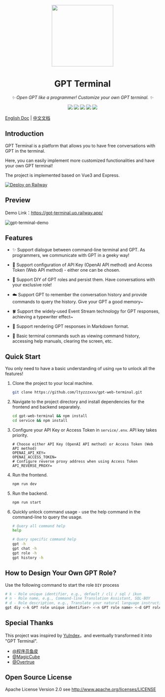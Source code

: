 <p align="center">
  <img src="https://lty-image-bed.oss-cn-shenzhen.aliyuncs.com/blog/GPT.png" width="200" height="200">
</p>
<div align="center">


# GPT Terminal

<!-- prettier-ignore-start -->
<!-- markdownlint-disable-next-line MD036 -->
_✨ Open GPT like a programmer! Customize your own GPT terminal. ✨_
<!-- prettier-ignore-end -->

<p align="center">
  <img src="https://img.shields.io/github/v/release/ltyzzzxxx/gpt-web-terminal?display_name=tag" />
  <img src="https://img.shields.io/github/stars/ltyzzzxxx/gpt-web-terminal" />
  <img src="https://img.shields.io/github/forks/ltyzzzxxx/gpt-web-terminal" />
  <img src="https://img.shields.io/github/issues/ltyzzzxxx/gpt-web-terminal" />
  <img src="https://img.shields.io/badge/license-Apache%20-yellow.svg" />
</p>


</div>

[English Doc](./README_EN.md) | [中文文档](./README_CN.md)

## Introduction

GPT Terminal is a platform that allows you to have free conversations with GPT in the terminal.

Here, you can easily implement more customized functionalities and have your own GPT terminal!

The project is implemented based on Vue3 and Express.

[![Deploy on Railway](https://railway.app/button.svg)](https://railway.app/new/template/2S2-Da)

## Preview

Demo Link：https://gpt-terminal.up.railway.app/

![gpt-terminal-demo](https://github.com/ltyzzzxxx/gpt-web-terminal/assets/73587471/dee28750-b86b-45a1-a8b2-8357b3e27a25)

## Features

- ✨ Support dialogue between command-line terminal and GPT. As programmers, we communicate with GPT in a geeky way!

- 🌟 Support configuration of API Key (OpenAI API method) and Access Token (Web API method) - either one can be chosen.

- 🌈 Support DIY of GPT roles and persist them. Have conversations with your exclusive role!

- ☁️ Support GPT to remember the conversation history and provide commands to query the history. Give your GPT a good memory~

- 🍀 Support the widely-used Event Stream technology for GPT responses, achieving a typewriter effect~

- 🌴 Support rendering GPT responses in Markdown format.

- 🍃 Basic terminal commands such as viewing command history, accessing help manuals, clearing the screen, etc.

## Quick Start

You only need to have a basic understanding of using `npm` to unlock all the features!

1.   Clone the project to your local machine.

     ```bash
     git clone https://github.com/ltyzzzxxx/gpt-web-terminal.git
     ```

2.   Navigate to the project directory and install dependencies for the frontend and backend separately.

     ```bash
     cd gpt-web-terminal && npm install
     cd service && npm install
     ```

3.   Configure your API Key or Access Token in `service/.env`. API key takes priority.

      ```
      # Choose either API Key (OpenAI API method) or Access Token (Web API method)
      OPENAI_API_KEY=
      OPENAI_ACCESS_TOKEN=
      # Configure reverse proxy address when using Access Token
      API_REVERSE_PROXY=
      ```

4.   Run the frontend.

     ```bash
     npm run dev
     ```

5.   Run the backend.

     ```bash
     npm run start
     ```

6.  Quickly unlock command usage - use the help command in the command-line to query the usage.

    ```bash
    # Query all command help
    help

    # Query specific command help
    gpt -h
    gpt chat -h
    gpt role -h
    gpt history -h
    ```
 
## How to Design Your Own GPT Role?
   
Use the following command to start the role `DIY` process

```bash
# k - Role unique identifier, e.g., default / cli / sql / ikun
# n - Role name, e.g., Command-line Translation Assistant, SQL-BOY
# d - Role description, e.g., Translate your natural language instructions into Windows/Unix terminal commands
gpt diy <-k GPT role unique identifier> <-n GPT role name> <-d GPT role description>
```

## Special Thanks

This project was inspired by [YuIndex](https://github.com/liyupi/yuindex)，and eventually transformed it into "GPT Terminal".

- [@程序员鱼皮](https://github.com/liyupi)
- [@MagicCube](https://github.com/MagicCube)
- [@Overtrue](https://github.com/Overtrue)


## Open Source License

Apache License Version 2.0 see http://www.apache.org/licenses/LICENSE
